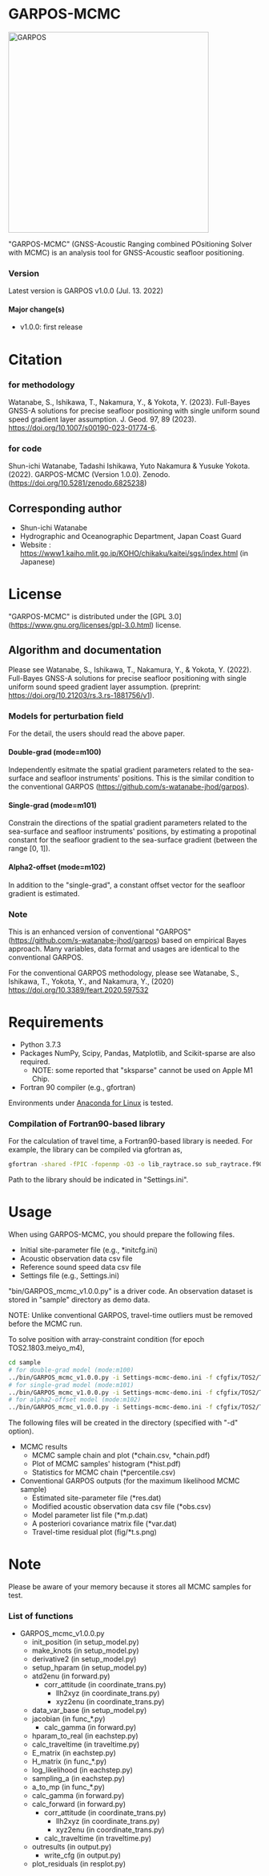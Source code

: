 # GARPOS-MCMC

<img src="https://github.com/s-watanabe-jhod/garpos/assets/68180987/ed955d3c-4c3b-4ca3-91d5-f57b876cfa7b" width=400 alt="GARPOS">

"GARPOS-MCMC" (GNSS-Acoustic Ranging combined POsitioning Solver with MCMC) is an analysis tool for GNSS-Acoustic seafloor positioning.

### Version
Latest version is GARPOS v1.0.0 (Jul. 13. 2022)

#### Major change(s)
* v1.0.0: first release

# Citation

### for methodology

Watanabe, S., Ishikawa, T., Nakamura, Y., & Yokota, Y. (2023). Full-Bayes GNSS-A solutions for precise seafloor positioning with single uniform sound speed gradient layer assumption. J. Geod. 97, 89 (2023). https://doi.org/10.1007/s00190-023-01774-6.

### for code
Shun-ichi Watanabe, Tadashi Ishikawa, Yuto Nakamura & Yusuke Yokota. (2022). GARPOS-MCMC (Version 1.0.0). Zenodo. (https://doi.org/10.5281/zenodo.6825238)

## Corresponding author

* Shun-ichi Watanabe
* Hydrographic and Oceanographic Department, Japan Coast Guard
* Website : https://www1.kaiho.mlit.go.jp/KOHO/chikaku/kaitei/sgs/index.html (in Japanese)


# License

"GARPOS-MCMC" is distributed under the [GPL 3.0] (https://www.gnu.org/licenses/gpl-3.0.html) license.


## Algorithm and documentation

Please see Watanabe, S., Ishikawa, T., Nakamura, Y., & Yokota, Y. (2022). Full-Bayes GNSS-A solutions for precise seafloor positioning with single uniform sound speed gradient layer assumption. (preprint: https://doi.org/10.21203/rs.3.rs-1881756/v1).

### Models for perturbation field

For the detail, the users should read the above paper.

#### Double-grad (mode=m100)

Independently esitmate the spatial gradient parameters related to the sea-surface and seafloor instruments' positions. 
This is the similar condition to the conventional GARPOS (https://github.com/s-watanabe-jhod/garpos).

#### Single-grad (mode=m101)

Constrain the directions of the spatial gradient parameters related to the sea-surface and seafloor instruments' positions, by estimating a propotinal constant for the seafloor gradient to the sea-surface gradient (between the range [0, 1]).

#### Alpha2-offset (mode=m102)

In addition to the "single-grad", a constant offset vector for the seafloor gradient is estimated. 

### Note

This is an enhanced version of conventional "GARPOS" (https://github.com/s-watanabe-jhod/garpos) based on empirical Bayes approach. Many variables, data format and usages are identical to the conventional GARPOS.

For the conventional GARPOS methodology, please see Watanabe, S., Ishikawa, T., Yokota, Y., and Nakamura, Y., (2020) https://doi.org/10.3389/feart.2020.597532

# Requirements

* Python 3.7.3
* Packages NumPy, Scipy, Pandas, Matplotlib, and Scikit-sparse are also required.
  * NOTE: some reported that "sksparse" cannot be used on Apple M1 Chip. 
* Fortran 90 compiler (e.g., gfortran)

Environments under [Anaconda for Linux](https://www.anaconda.com/distribution/) is tested.


### Compilation of Fortran90-based library

For the calculation of travel time, a Fortran90-based library is needed.
For example, the library can be compiled via gfortran as,

```bash
gfortran -shared -fPIC -fopenmp -O3 -o lib_raytrace.so sub_raytrace.f90 lib_raytrace.f90
```

Path to the library should be indicated in "Settings.ini".


# Usage

When using GARPOS-MCMC, you should prepare the following files.
* Initial site-parameter file (e.g., *initcfg.ini)
* Acoustic observation data csv file
* Reference sound speed data csv file
* Settings file (e.g., Settings.ini)

"bin/GARPOS_mcmc_v1.0.0.py" is a driver code. 
An observation dataset is stored in "sample" directory as demo data.

NOTE: Unlike conventional GARPOS, travel-time outliers must be removed before the MCMC run.

To solve position with array-constraint condition (for epoch TOS2.1803.meiyo_m4),

```bash
cd sample
# for double-grad model (mode:m100)
../bin/GARPOS_mcmc_v1.0.0.py -i Settings-mcmc-demo.ini -f cfgfix/TOS2/TOS2.1803.meiyo_m4-fix.ini -d demo100/TOS2 --mode m100
# for single-grad model (mode:m101)
../bin/GARPOS_mcmc_v1.0.0.py -i Settings-mcmc-demo.ini -f cfgfix/TOS2/TOS2.1803.meiyo_m4-fix.ini -d demo101/TOS2 --mode m101
# for alpha2-offset model (mode:m102)
../bin/GARPOS_mcmc_v1.0.0.py -i Settings-mcmc-demo.ini -f cfgfix/TOS2/TOS2.1803.meiyo_m4-fix.ini -d demo102/TOS2 --mode m102
```

The following files will be created in the directory (specified with "-d" option).

* MCMC results
  * MCMC sample chain and plot (*chain.csv, *chain.pdf)
  * Plot of MCMC samples' histogram (*hist.pdf)
  * Statistics for MCMC chain (*percentile.csv)
* Conventional GARPOS outputs (for the maximum likelihood MCMC sample)
  * Estimated site-parameter file (*res.dat)
  * Modified acoustic observation data csv file (*obs.csv)
  * Model parameter list file (*m.p.dat)
  * A posteriori covariance matrix file (*var.dat)
  * Travel-time residual plot (fig/*t.s.png)


# Note

Please be aware of your memory because it stores all MCMC samples for test.


### List of functions

+ GARPOS_mcmc_v1.0.0.py
  + init_position (in setup_model.py)
  + make_knots (in setup_model.py)
  + derivative2 (in setup_model.py)
  + setup_hparam (in setup_model.py)
  + atd2enu (in forward.py)
    + corr_attitude (in coordinate_trans.py)
      + llh2xyz (in coordinate_trans.py)
      + xyz2enu (in coordinate_trans.py)
  + data_var_base (in setup_model.py)
  + jacobian (in func_*.py)
    + calc_gamma (in forward.py)
  + hparam_to_real (in eachstep.py)
  + calc_traveltime (in traveltime.py)
  + E_matrix (in eachstep.py)
  + H_matrix (in func_*.py)
  + log_likelihood (in eachstep.py)
  + sampling_a (in eachstep.py)
  + a_to_mp (in func_*.py)
  + calc_gamma (in forward.py)
  + calc_forward (in forward.py)
    + corr_attitude (in coordinate_trans.py)
      + llh2xyz (in coordinate_trans.py)
      + xyz2enu (in coordinate_trans.py)
    + calc_traveltime (in traveltime.py)
  + outresults (in output.py)
    + write_cfg (in output.py)
  + plot_residuals (in resplot.py)
